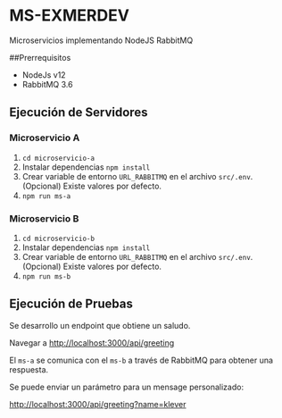 # MS-EXMERDEV
Microservicios implementando NodeJS RabbitMQ

##Prerrequisitos
* NodeJs v12
* RabbitMQ 3.6
## Ejecución de Servidores
### Microservicio A
1. `cd microservicio-a`
2. Instalar dependencias `npm install`
3. Crear variable de entorno `URL_RABBITMQ` en el archivo `src/.env`. (Opcional) Existe valores por defecto.
4. `npm run ms-a`
### Microservicio B
1. `cd microservicio-b`
2. Instalar dependencias `npm install`
3. Crear variable de entorno `URL_RABBITMQ` en el archivo `src/.env`. (Opcional) Existe valores por defecto.
4. `npm run ms-b`
## Ejecución de Pruebas
Se desarrollo un endpoint que obtiene un saludo.

Navegar a [http://localhost:3000/api/greeting](http://localhost:3000/api/greeting)

El `ms-a` se comunica con el `ms-b` a través de RabbitMQ para obtener una respuesta.

Se puede enviar un parámetro para un mensage personalizado:

[http://localhost:3000/api/greeting?name=klever](http://localhost:3000/api/greeting?name=klever)

